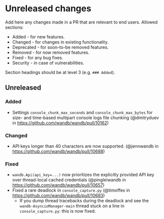 # Unreleased changes

Add here any changes made in a PR that are relevant to end users. Allowed sections:

- Added - for new features.
- Changed - for changes in existing functionality.
- Deprecated - for soon-to-be removed features.
- Removed - for now removed features.
- Fixed - for any bug fixes.
- Security - in case of vulnerabilities.

Section headings should be at level 3 (e.g. `### Added`).

## Unreleased

### Added

- Settings `console_chunk_max_seconds` and `console_chunk_max_bytes` for size- and time-based multipart console logs file chunking (@dmitryduev in https://github.com/wandb/wandb/pull/10162)

### Changed

- API keys longer than 40 characters are now supported. (@jennwandb in https://github.com/wandb/wandb/pull/10688)

### Fixed

- `wandb.Api(api_key=...)` now prioritizes the explicitly provided API key over thread-local cached credentials (@pingleiwandb in https://github.com/wandb/wandb/pull/10657)
- Fixed a rare deadlock in `console_capture.py` (@timoffex in https://github.com/wandb/wandb/pull/10683)
  - If you dump thread tracebacks during the deadlock and see the `wandb-AsyncioManager-main` thread stuck on a line in `console_capture.py`: this is now fixed.
